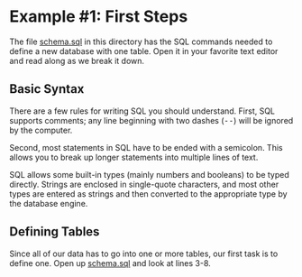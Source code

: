 # Example #1: First Steps #

The file [schema.sql](schema.sql) in this directory has the SQL commands
needed to define a new database with one table. Open it in your favorite text
editor and read along as we break it down.

## Basic Syntax ##

There are a few rules for writing SQL you should understand. First, SQL
supports comments; any line beginning with two dashes (<tt>--</tt>) will
be ignored by the computer.

Second, most statements in SQL have to be ended with a semicolon. This 
allows you to break up longer statements into multiple lines of text.

SQL allows some built-in types (mainly numbers and booleans) to be typed
directly. Strings are enclosed in single-quote characters, and most other
types are entered as strings and then converted to the appropriate type by
the database engine.

## Defining Tables ##

Since all of our data has to go into one or more tables, our first task is
to define one. Open up [schema.sql](schema.sql) and look at lines 3-8.
